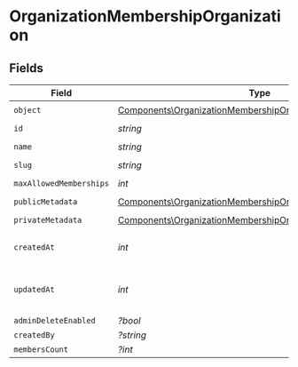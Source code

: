 # OrganizationMembershipOrganization


## Fields

| Field                                                                                                                                        | Type                                                                                                                                         | Required                                                                                                                                     | Description                                                                                                                                  |
| -------------------------------------------------------------------------------------------------------------------------------------------- | -------------------------------------------------------------------------------------------------------------------------------------------- | -------------------------------------------------------------------------------------------------------------------------------------------- | -------------------------------------------------------------------------------------------------------------------------------------------- |
| `object`                                                                                                                                     | [Components\OrganizationMembershipOrganizationObject](../../Models/Components/OrganizationMembershipOrganizationObject.md)                   | :heavy_check_mark:                                                                                                                           | N/A                                                                                                                                          |
| `id`                                                                                                                                         | *string*                                                                                                                                     | :heavy_check_mark:                                                                                                                           | N/A                                                                                                                                          |
| `name`                                                                                                                                       | *string*                                                                                                                                     | :heavy_check_mark:                                                                                                                           | N/A                                                                                                                                          |
| `slug`                                                                                                                                       | *string*                                                                                                                                     | :heavy_check_mark:                                                                                                                           | N/A                                                                                                                                          |
| `maxAllowedMemberships`                                                                                                                      | *int*                                                                                                                                        | :heavy_check_mark:                                                                                                                           | N/A                                                                                                                                          |
| `publicMetadata`                                                                                                                             | [Components\OrganizationMembershipOrganizationPublicMetadata](../../Models/Components/OrganizationMembershipOrganizationPublicMetadata.md)   | :heavy_check_mark:                                                                                                                           | N/A                                                                                                                                          |
| `privateMetadata`                                                                                                                            | [Components\OrganizationMembershipOrganizationPrivateMetadata](../../Models/Components/OrganizationMembershipOrganizationPrivateMetadata.md) | :heavy_check_mark:                                                                                                                           | N/A                                                                                                                                          |
| `createdAt`                                                                                                                                  | *int*                                                                                                                                        | :heavy_check_mark:                                                                                                                           | Unix timestamp of creation.<br/>                                                                                                             |
| `updatedAt`                                                                                                                                  | *int*                                                                                                                                        | :heavy_check_mark:                                                                                                                           | Unix timestamp of last update.<br/>                                                                                                          |
| `adminDeleteEnabled`                                                                                                                         | *?bool*                                                                                                                                      | :heavy_minus_sign:                                                                                                                           | N/A                                                                                                                                          |
| `createdBy`                                                                                                                                  | *?string*                                                                                                                                    | :heavy_minus_sign:                                                                                                                           | N/A                                                                                                                                          |
| `membersCount`                                                                                                                               | *?int*                                                                                                                                       | :heavy_minus_sign:                                                                                                                           | N/A                                                                                                                                          |